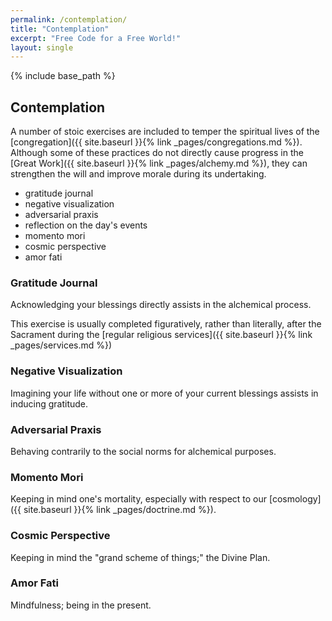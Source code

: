 ```yaml
---
permalink: /contemplation/
title: "Contemplation"
excerpt: "Free Code for a Free World!"
layout: single
---
```


{% include base_path %}

## Contemplation

A number of stoic exercises are included to temper the spiritual lives
of the [congregation]({{ site.baseurl }}{% link _pages/congregations.md %}).
Although some of these practices do not directly cause progress
in the [Great Work]({{ site.baseurl }}{% link _pages/alchemy.md %}),
they can strengthen the will and improve morale during its undertaking.

- gratitude journal
- negative visualization
- adversarial praxis
- reflection on the day's events
- momento mori
- cosmic perspective
- amor fati

### Gratitude Journal
Acknowledging your blessings directly assists in the alchemical process.

This exercise is usually completed figuratively, rather than literally,
after the Sacrament during the
[regular religious services]({{ site.baseurl }}{% link _pages/services.md %})

### Negative Visualization
Imagining your life without one or more of your current blessings assists in inducing gratitude.

### Adversarial Praxis
Behaving contrarily to the social norms for alchemical purposes.

### Momento Mori
Keeping in mind one's mortality,
especially with respect to our [cosmology]({{ site.baseurl }}{% link _pages/doctrine.md %}).

### Cosmic Perspective
Keeping in mind the "grand scheme of things;" the Divine Plan.

### Amor Fati
Mindfulness; being in the present.

